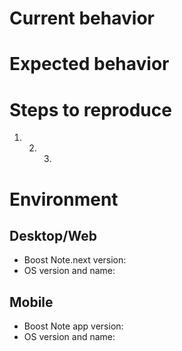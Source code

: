 # Current behavior

<!--
Let us know what is currently happening.

Please include some **screenshots** with the **developer tools** open (console tab) when you report a bug.

If your issue is regarding the old Boostnote, please open an issue in the old repo 👉 https://github.com/BoostIO/Boostnote/issues.
-->

# Expected behavior

<!--
Let us know what you think should happen!
-->

# Steps to reproduce

<!--
Please be thorough, issues we can reproduce are easier to fix!
-->

1. 2. 3.

# Environment

## Desktop/Web

- Boost Note.next version: <!-- 1.x.x -->
- OS version and name: <!-- Windows 10 / Ubuntu 18.04 / etc -->

## Mobile

- Boost Note app version: <!-- x.x.x -->
- OS version and name: <!-- Android Oreo / iOS 13 / etc -->
<!--
Love Boost Note? Please consider supporting us on IssueHunt:
👉  https://issuehunt.io/r/BoostIO/BoostNote.next
-->
